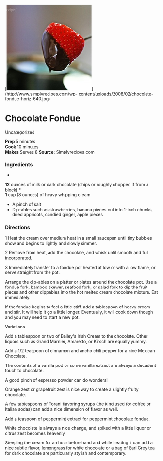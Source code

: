 ﻿

[![](./images/0876416a-78d6-4f45-b2f0-3691b3ae6e38.jpg)](http://www.simplyrecipes.com/wp-
content/uploads/2008/02/chocolate-fondue-horiz-640.jpg)

#  Chocolate Fondue

Uncategorized

  
**Prep** 5 minutes  
**Cook** 10 minutes  
**Makes** Serves 8
**Source:** [Simplyrecipes.com](http://www.simplyrecipes.com/recipes/chocolate_fondue/)

###  Ingredients

  *  
**12** ounces of milk or dark chocolate (chips or roughly chopped if from a block)
  *   
**1** cup (8 ounces) of heavy whipping cream
  * A pinch of salt
  * Dip-ables such as strawberries, banana pieces cut into 1-inch chunks, dried appricots, candied ginger, apple pieces

###  Directions

1 Heat the cream over medium heat in a small saucepan until tiny bubbles show
and begins to lightly and slowly simmer.

2 Remove from heat, add the chocolate, and whisk until smooth and full
incorporated.

3 Immediately transfer to a fondue pot heated at low or with a low flame, or
serve straight from the pot.

Arrange the dip-ables on a platter or plates around the chocolate pot. Use a
fondue fork, bamboo skewer, seafood fork, or salad fork to dip the fruit
pieces and other dippables into the hot melted cream chocolate mixture. Eat
immediately.

If the fondue begins to feel a little stiff, add a tablespoon of heavy cream
and stir. It will help it go a little longer. Eventually, it will cook down
though and you may need to start a new pot.

Variations

Add a tablespoon or two of Bailey's Irish Cream to the chocolate. Other
liquors such as Grand Marnier, Amaretto, or Kirsch are equally yummy.

Add a 1/2 teaspoon of cinnamon and ancho chili pepper for a nice Mexican
Chocolate.

The contents of a vanilla pod or some vanilla extract are always a decadent
touch to chocolate.

A good pinch of espresso powder can do wonders!

Orange zest or grapefruit zest is nice way to create a slightly fruity
chocolate.

A few tablespoons of Torani flavoring syrups (the kind used for coffee or
Italian sodas) can add a nice dimension of flavor as well.

Add a teaspoon of peppermint extract for peppermint chocolate fondue.

White chocolate is always a nice change, and spiked with a little liquor or
citrus zest becomes heavenly.

Steeping the cream for an hour beforehand and while heating it can add a nice
subtle flavor, lemongrass for white chocolate or a bag of Earl Grey tea for
dark chocolate are particularly stylish and contemporary.

